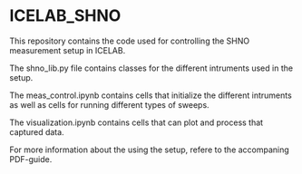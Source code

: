 # ICELAB_SHNO
This repository contains the code used for controlling the SHNO measurement setup in ICELAB. 

The shno_lib.py file contains classes for the different intruments used in the setup. 

The meas_control.ipynb contains cells that initialize the different intruments as well as cells for running different types of sweeps. 

The visualization.ipynb contains cells that can plot and process that captured data. 

For more information about the using the setup, refere to the accompaning PDF-guide. 

